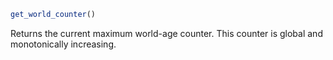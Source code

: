 ```julia
get_world_counter()
```

Returns the current maximum world-age counter. This counter is global and monotonically increasing.
